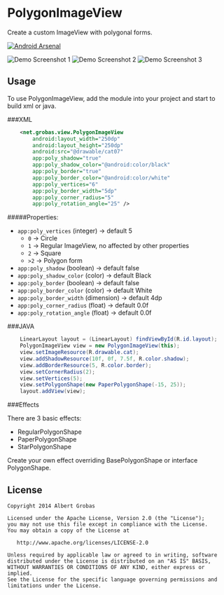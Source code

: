 PolygonImageView
===============

Create a custom ImageView with polygonal forms.

[![Android Arsenal](https://img.shields.io/badge/Android%20Arsenal-PolygonImageView-brightgreen.svg?style=flat)](http://android-arsenal.com/details/1/1851)

![Demo Screenshot 1][1]
![Demo Screenshot 2][2]
![Demo Screenshot 3][3]

Usage
-----

To use PolygonImageView, add the module into your project and start to build xml or java.

###XML
```xml
    <net.grobas.view.PolygonImageView
        android:layout_width="250dp"
        android:layout_height="250dp"
        android:src="@drawable/cat07"
        app:poly_shadow="true"
        app:poly_shadow_color="@android:color/black"
        app:poly_border="true"
        app:poly_border_color="@android:color/white"
        app:poly_vertices="6"
        app:poly_border_width="5dp"
        app:poly_corner_radius="5"
        app:poly_rotation_angle="25" />
```

#####Properties:

* `app:poly_vertices` (integer)       -> default 5
    * `0`  -> Circle
    * `1`  -> Regular ImageView, no affected by other properties
    * `2`  -> Square
    * `>2` -> Polygon form
* `app:poly_shadow`  (boolean)        -> default false
* `app:poly_shadow_color` (color)     -> default Black
* `app:poly_border` (boolean)         -> default false
* `app:poly_border_color` (color)     -> default White
* `app:poly_border_width` (dimension) -> default 4dp
* `app:poly_corner_radius` (float)    -> default 0.0f
* `app:poly_rotation_angle` (float)   -> default 0.0f


###JAVA

```java
    LinearLayout layout = (LinearLayout) findViewById(R.id.layout);
    PolygonImageView view = new PolygonImageView(this);
    view.setImageResource(R.drawable.cat);
    view.addShadowResource(10f, 0f, 7.5f, R.color.shadow);
    view.addBorderResource(5, R.color.border);
    view.setCornerRadius(2);
    view.setVertices(5);
    view.setPolygonShape(new PaperPolygonShape(-15, 25));
    layout.addView(view);
```

###Effects

There are 3 basic effects:

* RegularPolygonShape
* PaperPolygonShape
* StarPolygonShape

Create your own effect overriding BasePolygonShape or interface PolygonShape.

License
-------

    Copyright 2014 Albert Grobas

    Licensed under the Apache License, Version 2.0 (the "License");
    you may not use this file except in compliance with the License.
    You may obtain a copy of the License at

       http://www.apache.org/licenses/LICENSE-2.0

    Unless required by applicable law or agreed to in writing, software
    distributed under the License is distributed on an "AS IS" BASIS,
    WITHOUT WARRANTIES OR CONDITIONS OF ANY KIND, either express or implied.
    See the License for the specific language governing permissions and
    limitations under the License.



[1]: ./art/screen01.png
[2]: ./art/screen02.png
[3]: ./art/screen03.png
